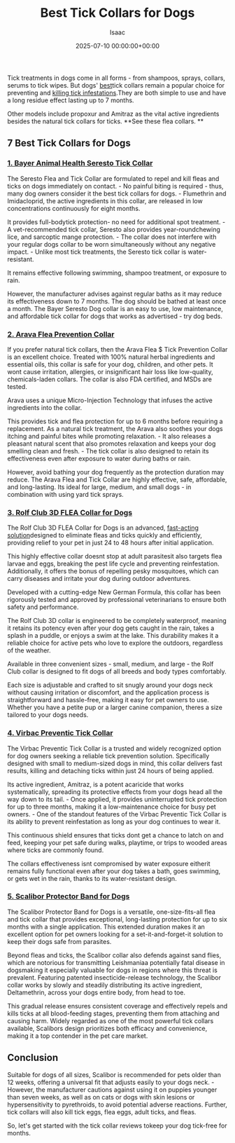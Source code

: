 ﻿---
title: Best Tick Collars for Dogs
description: Tick treatments in dogs come in all forms - from shampoos, sprays, collars, serums to tick wipes. But dogs' best tick collars remain a popular choice for...
slug: /best-tick-collars-for-dogs/
date: 2025-07-10 00:00:00+00:00
lastmod: 2025-07-10 00:00:00+03:00
author: Isaac
categories:

- Product Reviews

- Ticks
tags:

- product-reviews

- best

- tick
layout: post
---

Tick treatments in dogs come in all forms - from shampoos, sprays, collars, serums to tick wipes. But dogs' [best](https://pestpolicy.com/best-tick-shampoo-for-dogs/)tick collars remain a popular choice for preventing and [killing tick infestations](https://pestpolicy.com/best-tick-killer-for-yard/).They are both simple to use and have a long residue effect lasting up to 7 months.

Other models include propoxur and Amitraz as the vital active ingredients besides the natural tick collars for ticks. **See these flea collars. **

##  7 Best Tick Collars for Dogs

###  [1. Bayer Animal Health Seresto Tick Collar](https://www.amazon.com/dp/B00B8CG602/?tag=p-policy-20)

The Seresto Flea and Tick Collar are formulated to repel and kill fleas and ticks on dogs immediately on contact. - No painful biting is required - thus, many dog owners consider it the best tick collars for dogs. - Flumethrin and Imidacloprid, the active ingredients in this collar, are released in low concentrations continuously for eight months.

It provides full-bodytick protection- no need for additional spot treatment. - A vet-recommended tick collar, Seresto also provides year-roundchewing lice, and sarcoptic mange protection. - The collar does not interfere with your regular dogs collar to be worn simultaneously without any negative impact. - Unlike most tick treatments, the Seresto tick collar is water-resistant.

It remains effective following swimming, shampoo treatment, or exposure to rain.

However, the manufacturer advises against regular baths as it may reduce its effectiveness down to 7 months. The dog should be bathed at least once a month. The Bayer Seresto Dog collar is an easy to use, low maintenance, and affordable tick collar for dogs that works as advertised - try dog beds.

###  [2. Arava Flea Prevention Collar](https://www.amazon.com/dp/B01N0UCPUS/?tag=p-policy-20)

If you prefer natural tick collars, then the Arava Flea $ Tick Prevention Collar is an excellent choice. Treated with 100% natural herbal ingredients and essential oils, this collar is safe for your dog, children, and other pets. It wont cause irritation, allergies, or insignificant hair loss like low-quality, chemicals-laden collars. The collar is also FDA certified, and MSDs are tested.

Arava uses a unique Micro-Injection Technology that infuses the active ingredients into the collar.

This provides tick and flea protection for up to 6 months before requiring a replacement. As a natural tick treatment, the Arava also soothes your dogs itching and painful bites while promoting relaxation. - It also releases a pleasant natural scent that also promotes relaxation and keeps your dog smelling clean and fresh. - The tick collar is also designed to retain its effectiveness even after exposure to water during baths or rain.

However, avoid bathing your dog frequently as the protection duration may reduce. The Arava Flea and Tick Collar are highly effective, safe, affordable, and long-lasting. Its ideal for large, medium, and small dogs - in combination with using yard tick sprays.

###  [3. Rolf Club 3D FLEA Collar for Dogs](https://www.amazon.com/dp/B06XGWYHWR/?tag=p-policy-20)

The Rolf Club 3D FLEA Collar for Dogs is an advanced, [fast-acting solution](https://pestpolicy.com/best-tick-shampoo-for-dogs/)designed to eliminate fleas and ticks quickly and efficiently, providing relief to your pet in just 24 to 48 hours after initial application.

This highly effective collar doesnt stop at adult parasitesit also targets flea larvae and eggs, breaking the pest life cycle and preventing reinfestation. Additionally, it offers the bonus of repelling pesky mosquitoes, which can carry diseases and irritate your dog during outdoor adventures.

Developed with a cutting-edge New German Formula, this collar has been rigorously tested and approved by professional veterinarians to ensure both safety and performance.

The Rolf Club 3D collar is engineered to be completely waterproof, meaning it retains its potency even after your dog gets caught in the rain, takes a splash in a puddle, or enjoys a swim at the lake. This durability makes it a reliable choice for active pets who love to explore the outdoors, regardless of the weather.

Available in three convenient sizes - small, medium, and large - the Rolf Club collar is designed to fit dogs of all breeds and body types comfortably.

Each size is adjustable and crafted to sit snugly around your dogs neck without causing irritation or discomfort, and the application process is straightforward and hassle-free, making it easy for pet owners to use. Whether you have a petite pup or a larger canine companion, theres a size tailored to your dogs needs.

###  [4. Virbac Preventic Tick Collar](https://www.amazon.com/dp/B0043XCDKU/?tag=p-policy-20)

The Virbac Preventic Tick Collar is a trusted and widely recognized option for dog owners seeking a reliable tick prevention solution. Specifically designed with small to medium-sized dogs in mind, this collar delivers fast results, killing and detaching ticks within just 24 hours of being applied.

Its active ingredient, Amitraz, is a potent acaricide that works systematically, spreading its protective effects from your dogs head all the way down to its tail. - Once applied, it provides uninterrupted tick protection for up to three months, making it a low-maintenance choice for busy pet owners. - One of the standout features of the Virbac Preventic Tick Collar is its ability to prevent reinfestation as long as your dog continues to wear it.

This continuous shield ensures that ticks dont get a chance to latch on and feed, keeping your pet safe during walks, playtime, or trips to wooded areas where ticks are commonly found.

The collars effectiveness isnt compromised by water exposure eitherit remains fully functional even after your dog takes a bath, goes swimming, or gets wet in the rain, thanks to its water-resistant design.

###  [5. Scalibor Protector Band for Dogs](https://www.amazon.com/dp/B00MRR5ADG/?tag=p-policy-20)

The Scalibor Protector Band for Dogs is a versatile, one-size-fits-all flea and tick collar that provides exceptional, long-lasting protection for up to six months with a single application. This extended duration makes it an excellent option for pet owners looking for a set-it-and-forget-it solution to keep their dogs safe from parasites.

Beyond fleas and ticks, the Scalibor collar also defends against sand flies, which are notorious for transmitting Leishmaniaa potentially fatal disease in dogsmaking it especially valuable for dogs in regions where this threat is prevalent. Featuring patented insecticide-release technology, the Scalibor collar works by slowly and steadily distributing its active ingredient, Deltamethrin, across your dogs entire body, from head to toe.

This gradual release ensures consistent coverage and effectively repels and kills ticks at all blood-feeding stages, preventing them from attaching and causing harm. Widely regarded as one of the most powerful tick collars available, Scalibors design prioritizes both efficacy and convenience, making it a top contender in the pet care market.

##  Conclusion

Suitable for dogs of all sizes, Scalibor is recommended for pets older than 12 weeks, offering a universal fit that adjusts easily to your dogs neck. - However, the manufacturer cautions against using it on puppies younger than seven weeks, as well as on cats or dogs with skin lesions or hypersensitivity to pyrethroids, to avoid potential adverse reactions. Further, tick collars will also kill tick eggs, flea eggs, adult ticks, and fleas.

So, let's get started with the tick collar reviews tokeep your dog tick-free for months.
